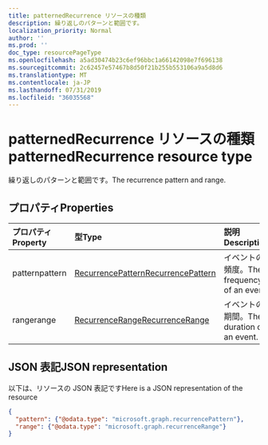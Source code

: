 ```yaml
---
title: patternedRecurrence リソースの種類
description: 繰り返しのパターンと範囲です。
localization_priority: Normal
author: ''
ms.prod: ''
doc_type: resourcePageType
ms.openlocfilehash: a5ad30474b23c6ef96bbc1a66142098e7f696138
ms.sourcegitcommit: 2c62457e57467b8d50f21b255b553106a9a5d8d6
ms.translationtype: MT
ms.contentlocale: ja-JP
ms.lasthandoff: 07/31/2019
ms.locfileid: "36035568"
---
```

# <a name="patternedrecurrence-resource-type"></a><span data-ttu-id="02d11-103">patternedRecurrence リソースの種類</span><span class="sxs-lookup"><span data-stu-id="02d11-103">patternedRecurrence resource type</span></span>

<span data-ttu-id="02d11-104">繰り返しのパターンと範囲です。</span><span class="sxs-lookup"><span data-stu-id="02d11-104">The recurrence pattern and range.</span></span>

## <a name="properties"></a><span data-ttu-id="02d11-105">プロパティ</span><span class="sxs-lookup"><span data-stu-id="02d11-105">Properties</span></span>
| <span data-ttu-id="02d11-106">プロパティ</span><span class="sxs-lookup"><span data-stu-id="02d11-106">Property</span></span>     | <span data-ttu-id="02d11-107">型</span><span class="sxs-lookup"><span data-stu-id="02d11-107">Type</span></span>   |<span data-ttu-id="02d11-108">説明</span><span class="sxs-lookup"><span data-stu-id="02d11-108">Description</span></span>|
|:---------------|:--------|:----------|
|<span data-ttu-id="02d11-109">pattern</span><span class="sxs-lookup"><span data-stu-id="02d11-109">pattern</span></span>|[<span data-ttu-id="02d11-110">RecurrencePattern</span><span class="sxs-lookup"><span data-stu-id="02d11-110">RecurrencePattern</span></span>](recurrencepattern.md)|<span data-ttu-id="02d11-111">イベントの頻度。</span><span class="sxs-lookup"><span data-stu-id="02d11-111">The frequency of an event.</span></span>|
|<span data-ttu-id="02d11-112">range</span><span class="sxs-lookup"><span data-stu-id="02d11-112">range</span></span>|[<span data-ttu-id="02d11-113">RecurrenceRange</span><span class="sxs-lookup"><span data-stu-id="02d11-113">RecurrenceRange</span></span>](recurrencerange.md)|<span data-ttu-id="02d11-114">イベントの期間。</span><span class="sxs-lookup"><span data-stu-id="02d11-114">The duration of an event.</span></span>|

## <a name="json-representation"></a><span data-ttu-id="02d11-115">JSON 表記</span><span class="sxs-lookup"><span data-stu-id="02d11-115">JSON representation</span></span>

<span data-ttu-id="02d11-116">以下は、リソースの JSON 表記です</span><span class="sxs-lookup"><span data-stu-id="02d11-116">Here is a JSON representation of the resource</span></span>

<!-- {
  "blockType": "resource",
  "optionalProperties": [

  ],
  "@odata.type": "microsoft.graph.patternedRecurrence"
}-->

```json
{
  "pattern": {"@odata.type": "microsoft.graph.recurrencePattern"},
  "range": {"@odata.type": "microsoft.graph.recurrenceRange"}
}

```

<!-- uuid: 8fcb5dbc-d5aa-4681-8e31-b001d5168d79
2015-10-25 14:57:30 UTC -->
<!-- {
  "type": "#page.annotation",
  "description": "patternedRecurrence resource",
  "keywords": "",
  "section": "documentation",
  "tocPath": ""
}-->
